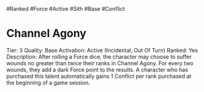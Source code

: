 #Ranked
#Force
#Active
#Sith
#Base
#Conflict

# Channel Agony
Tier: 3
Quality: Base
Activation: Active (Incidental, Out Of Turn)
Ranked: Yes
Description: After rolling a Force dice, the character may choose to suffer wounds no greater than twice their ranks in Channel Agony. For every two wounds, they add a dark Force point to the results. A character who has purchased this talent automatically gains 1 Conflict per rank purchased at the beginning of a game session.